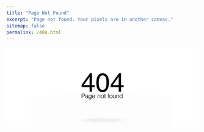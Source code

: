 ```yaml
---
title: "Page Not Found"
excerpt: "Page not found. Your pixels are in another canvas."
sitemap: false
permalink: /404.html
---
```


<!-- ![pasted image 0](../images/404/pasted image 0.png){: width="50%" height="50%"} -->
<p align="center"><img src="../images/404/pasted image 0.png"></p>